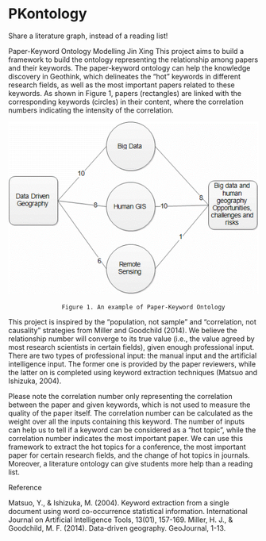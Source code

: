 # PKontology
Share a literature graph, instead of a reading list!


Paper-Keyword Ontology Modelling
Jin Xing
This project aims to build a framework to build the ontology representing the relationship among papers and their keywords. The paper-keyword ontology can help the knowledge discovery in Geothink, which delineates the “hot” keywords in different research fields, as well as the most important papers related to these keywords.  As shown in Figure 1, papers (rectangles) are linked with the corresponding keywords (circles) in their content, where the correlation numbers indicating the intensity of the correlation. 
 
 ![alt tag](https://github.com/jinxingster/PKontology/blob/master/pkmodel.gif)
 
 
                   Figure 1. An example of Paper-Keyword Ontology

This project is inspired by the “population, not sample” and “correlation, not causality” strategies from Miller and Goodchild (2014). We believe the relationship number will converge to its true value (i.e., the value agreed by most research scientists in certain fields), given enough professional input. There are two types of professional input: the manual input and the artificial intelligence input. The former one is provided by the paper reviewers, while the latter on is completed using keyword extraction techniques (Matsuo and Ishizuka, 2004). 


Please note the correlation number only representing the correlation between the paper and given keywords, which is not used to measure the quality of the paper itself. The correlation number can be calculated as the weight over all the inputs containing this keyword. The number of inputs can help us to tell if a keyword can be considered as a “hot topic”, while the correlation number indicates the most important paper. We can use this framework to extract the hot topics for a conference, the most important paper for certain research fields, and the change of hot topics in journals. Moreover, a literature ontology can give students more help than a reading list. 


Reference


Matsuo, Y., & Ishizuka, M. (2004). Keyword extraction from a single document using word co-occurrence statistical information. International Journal on Artificial Intelligence Tools, 13(01), 157-169.
Miller, H. J., & Goodchild, M. F. (2014). Data-driven geography. GeoJournal, 1-13.
